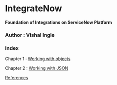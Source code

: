 # IntegrateNow
#### Foundation of Integrations on ServiceNow Platform
### Author : Vishal Ingle

### Index
Chapter 1 : [Working with objects](/Chapter1.md)

Chapter 2 : [Working with JSON](/Chapter2.md)

[References](/References.md)

